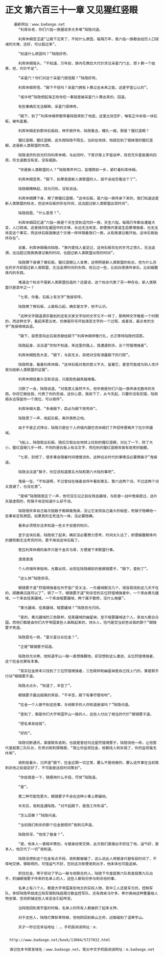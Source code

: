 # 正文 第六百三十一章 又见猩红竖眼
        最新网址：www.badaoge.net
          “利库长老，你们六指一族据说多灾多难”陆隐问道。
      
          利库休姆苦涩道“让殿下见笑了，不知什么原因，每隔万年，我六指一族都会经历人口锐减的灾难，还好，可以挺过来”。
      
          “知道什么原因吗？”陆隐好奇。
      
          利库休姆摇头，“不知道，万年前，族内花费巨大代价求见采星门门主，想卜算一个结果，但，代价不足”。
      
          “采星门？你们对这个采星门很信服？”陆隐好奇。
      
          利库休姆奇怪，“殿下不信吗？采星门拥有卜算过去未来之能，这是宇宙公认的”。
      
          “或许吧”陆隐想起海王抢夺焢一事就是被采星门卜算出来的，回道。
      
          有些事确实无法解释，采星门很神奇。
      
          “殿下，到了”利库休姆恭敬带着陆隐来到了地底，这里比较空旷，唯有正中央有一块石板，被布盖着。
      
          利库休姆走到那块石板前，伸手掀开布，陆隐看去，瞳孔一缩，那是？猩红竖眼？
      
          猩红竖眼，猩红竖眼，这东西陆隐不陌生，当初在地球，他就捡到了银掉落的猩红竖眼，这是新人类联盟的东西。
      
          陆隐凌厉的目光盯向利库休姆，与此同时，下意识穿上宇宙战甲，双目充斥星能看向四周，符文道数没有变，没有威胁。
      
          “你是新人类联盟的人？”陆隐寒声开口，盲僧跨前一步，紧盯着利库休姆。
      
          利库休姆苦笑，“殿下，如果我是新人类联盟的人，就不会给您看这个了”。
      
          陆隐眼睛眯起，目光闪烁，没有说话。
      
          利库休姆蹲下身，擦了擦猩红竖眼，“这块石板，是六指一族传承下来的，我们知道这是新人类联盟的标志，但这块石板的存在时间，远远超过新人类联盟出现时间”。
      
          陆隐挑眉，“什么意思？”。
      
          利库休姆回忆道“六指一族是个天生受到诅咒的一族，天生六指，每隔万年都会遭逢大变，人口锐减，这是烙印在基因中的灾难，永远无法改变，即便族内曾诞生启蒙境强者，也无法改变这个事实，而这块石板就像这个灾难一样伴随着我们一族，从有族谱记载开始，这块石板始终存在”。
      
          说着，利库休姆看向陆隐，“族内曾找人鉴定过，这块石板存在的岁月之悠久，无法追溯，远远超过我族族谱记载的时间，也超过新人类联盟出现的时间”。
      
          陆隐蹲下身摸了摸石板，猩红竖眼让人发寒，这明明是新人类联盟的标志，但为什么存在的岁月却超过新人类联盟，无法追溯时间的东西，他见过一些，比如白夜族传承石，比如蜈腹体内的东西。
      
          难道这个标志不是新人类联盟创造的？还是说，这个标志代表了另一种存在，新人类联盟只是其中之一？
      
          “七哥，你看，石板上有文字”鬼侯惊呼。
      
          陆隐擦了擦石板，上面有凸起，确实是文字，他不认识。
      
          “这种文字跟道源宗看到的还有文家文字狱的文字又不一样了，那两种文字像是一个时期的，而这种文字，看起来更古老，仿佛是符号开始演变文字的一个过程，或者说，最古老的文字”鬼侯喃喃自语。
      
          “殿下，臣愿意将此石板贡献给殿下”利库休姆恭敬行礼，忐忑等待陆隐的回答。
      
          陆隐起身，淡淡道“你知不知道，来这里的路上，我遭遇刺杀，五个狩猎境强者”。
      
          利库休姆脸色大变，“殿下，与臣无关，臣绝对没有泄露殿下的行踪”。
      
          陆隐转身，看着利库休姆，“这块石板对我的意义不大，留着它，甚至可能成为别人攻讦我勾结新人类联盟的证据”。
      
          利库休姆低着头没有说话，只是脸色越来越难看。
      
          沉默了一会，陆隐说道，“对我意义虽然不大，但毕竟是你们六指一族传承无数年的东西，你将它献给我，代表了你的忠诚，这份心意，我收下了，从今天起，只要你没有犯错，陆政阁永远保留你一个席位，可以相传”。
      
          利库休姆大喜，“多谢殿下，臣必为殿下效死命”。
      
          陆隐恩了一声，收起石板，离开族祭之地。
      
          由于不是正式拜访，陆隐只是在个人终端内跟巴克休姆打了声招呼便离开了拉尔所疆域。
      
          飞船上，陆隐取出石板，随后又取出在地球上捡到的猩红竖眼，对比了一下，除了大小，猩红竖眼几乎一样，不同的是石板上有古文字，而捡到的猩红竖眼背面有诡笑的骷髅。
      
          “七哥，别想了，很多事会随着时间慢慢消失，这种远古时代的事情没必要费脑子”鬼侯道。
      
          陆隐淡淡道“猴子，你应该知道第五大陆和第六大陆的事吧”。
      
          鬼侯一怔，“不知道啊，不过曾经在强者自传中看到第五，第六这两个词，不过这两个词太普通了，也没在意”。
      
          “是嘛”陆隐随意应了一声，他可没忘记之前在铁血疆域，与影兽一战中鬼侯提过，这片天是虚假的，死猴子肯定知道什么却不说。
      
          陆隐很庆幸自己每次摇骰子都屏蔽鬼侯，没让它发现自己最大的秘密，死猴子隐瞒他一些事肯定有原因，如果真的生死连为一体，没必要隐瞒。
      
          看来必须想办法多知道一些关于驭兽的知识。
      
          至于这块石板，陆隐收了起来，确实没必要费力思考，时间太久远了，即便蜈腹都体内的建筑都无法考究时间，更不用说这块石板了。
      
          答应利库休姆的条件只是千金买马骨，方便接下来联盟行事。
      
          滴滴滴滴
      
          个人终端传来轻响，光幕出现，出现在陆隐眼前的是眼镜雾子，“殿下，查到了”。
      
          “这么快”陆隐惊讶。
      
          眼镜雾子道“狩猎境强者在外宇宙广受关注，一片疆域都没几个，很容易找到这几天不在的，顺藤摸瓜就可以了”，顿了一下，眼镜雾子道“刺杀您的五位狩猎境强者中，一个来自黄元疆域，一个来自佳美疆域，一个来自暗雾疆域，两个属于散修，没什么根基”。
      
          “黄元疆域，佳美疆域，暗雾疆域？”陆隐目光闪烁。
      
          “是的，黄元疆域的三色联邦，佳美疆域的幽星峡，至于暗雾疆域这个人，来自九都合众国，而他们都是由你们大宇帝国某些人串联起来的，领头人，恰巧是您当初告诉我的那个”眼镜雾子笑道。
      
          陆隐眉毛一挑，“葛兰星议长拉金？”。
      
          “正是”眼镜雾子回道。
      
          陆隐目光冰寒，他知道宇山一脉一直想推翻他，却没想到这么激进，五位狩猎境强者，这个拉金也算有本事。
      
          “其实拉金原本只找到了三位狩猎境强者，三色联邦和幽星峡是自己找上门的，算是联手行动”眼镜雾子道。
      
          陆隐点点头，“知道了，辛苦了”。
      
          眼镜雾子露出甜美的笑容，“不辛苦，殿下有事尽管吩咐”。
      
          “拉金一个人做不到这些事，与他联手的人你知道是谁吗？”陆隐问道。
      
          “查到了，都是你们大宇帝国宇山一脉的人，这些人付出了相当的代价”眼镜雾子道。
      
          “把名单发给我”。
      
          “好的”。
      
          陆隐切断通讯，直接联系诡刺，也就是曾经玛法星狩猎境雾子，陆隐饶他一命，让他暂代皇庭第二队队长，负责训练刺探情报，“我让你监视拉金，他都找人刺杀我了，你的监视毫无作用”。
      
          诡刺低着头，沉声道“殿下，拉金近期一切正常，要么不是他做的，要么这件事在当初我刺杀他之前就定好了，不可能是这段时间策划”。
      
          “你给我查一下，随便用什么手段，尽快”陆隐道。
      
          “是”。
      
          第二种可能性更大，眼镜雾子不会在这种小事上欺骗他。
      
          半天后，诡刺连通陆隐，“对不起殿下，是我工作失误”。
      
          “怎么回事？”陆隐问道。
      
          “当初我们刺杀的那个拉金是假的”诡刺沉声道。
      
          陆隐惊讶，“他找了替身？”。
      
          “是，他本人一直暗中策划，与替身经常交换，此次我们直接出手抓住了他，运气好，是本人，他交代了一切”诡刺道。
      
          陆隐没想到这个拉金有点手段，诡刺都被骗了，这么说此人用替身代替有段时间了，不停地交换，够聪明的，可惜运气不好，否则这次即便诡刺出手，他本体也可能逃掉。
      
          抓住拉金，等于惊动了宇山一脉与他联合的人，陆隐下令皇庭第六队和皇庭第九队出手，抓捕眼镜雾子传来的名单上的人，这些人都有份参与刺杀他的事。
      
          名单上有八个人，都是大宇帝国某些地方的实权人物，其中三人还是军方的，控制军队，幸好陆隐早就成立陆军阁和陆庭阁分散监控军队，还有西肯马尔多，希尔奥纳这种重量级人物坐镇，否则抓捕这些人肯定会引起哗变。
      
          当陆隐回到真宇星的时候，名单上的所有人都被抓了起来关押。
      
          对于这些人，陆隐打算斩草除根，但他刚回到紫山王府，迎面碰到了温蒂宇山。
      
          天才一秒记住本站地址：.。手机版阅读网址：m.
      
      
      http://www.badaoge.net/book/13084/5727032.html
      
      请记住本书首发域名：www.badaoge.net。笔尖中文手机版阅读网址：m.badaoge.net